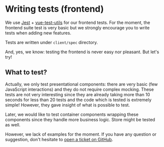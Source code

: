 # Writing tests (frontend)

We use [Jest](http://facebook.github.io/jest/) + [vue-test-utils](https://vue-test-utils.vuejs.org/en/)
for our frontend tests. For the moment, the frontend suite test is very basic
but we strongly encourage you to write tests when adding new features.

Tests are written under `client/spec` directory.

And, yes, we know: testing the frontend is never easy nor pleasant. But let's
try!

## What to test?

Actually, we only test presentational components: there are very basic (few
JavaScript interactions) and they do not require complex mocking. These tests
are not very interesting since they are already taking more than 10 seconds for
less than 20 tests and the code which is tested is extremely simple! However,
they gave insight of what is possible to test.

Later, we would like to test container components wrapping these components
since they handle more business logic. Store might be tested as well.

However, we lack of examples for the moment. If you have any question or
suggestion, don't hesitate to [open a ticket on GitHub](https://github.com/lessy-community/lessy/issues).
